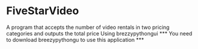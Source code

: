 # FiveStarVideo
 A program that accepts the number of video rentals in two pricing categories and outputs the total price Using brezzypythongui
 *** You need to download  breezypythongu to use this application ***
